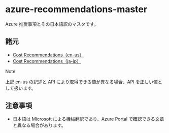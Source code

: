 # azure-recommendations-master

Azure 推奨事項とその日本語訳のマスタです。

## 諸元

- [Cost Recommendations（en-us）](https://learn.microsoft.com/en-us/azure/advisor/advisor-reference-cost-recommendations)
- [Cost Recommendations（ja-jp）](https://learn.microsoft.com/ja-jp/azure/advisor/advisor-reference-cost-recommendations)

> [!NOTE]
> 上記 en-us の記述と API により取得できる値が異なる場合、API を正しい値として扱います。

## 注意事項

- 日本語は Microsoft による機械翻訳であり、Azure Portal で確認できる文章と異なる場合があります。
